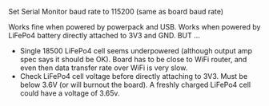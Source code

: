 Set Serial Monitor baud rate to 115200 (same as board baud rate)

Works fine when powered by powerpack and USB.
Works when powered by LiFePo4 battery directly attached to 3V3 and GND.  BUT ...
* Single 18500 LiFePo4 cell seems underpowered (although output amp spec says it should be OK).  Board has to be close to WiFi router, and even then data transfer rate over WiFi is very slow.
* Check LiFePo4 cell voltage before directly attaching to 3V3.  Must be below 3.6V (or will burnout the board).  A freshly charged LiFePo4 cell could have a voltage of 3.65v.
